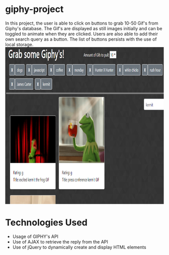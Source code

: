# giphy-project
In this project, the user is able to click on buttons to grab 10-50 Gif's from Giphy's database. The Gif's are displayed as still images initially and can be toggled to animate when they are clicked. Users are also able to add their own search query as a button. The list of buttons persists with the use of local storage.
<br>
<img src="https://raw.githubusercontent.com/Mercyfulsin/Mercyfulsin.github.io/master/assets/images/giphy.png" height="500px" width="700px" />
# Technologies Used
- Usage of GIPHY's API
- Use of AJAX to retrieve the reply from the API
- Use of jQuery to dynamically create and display HTML elements
